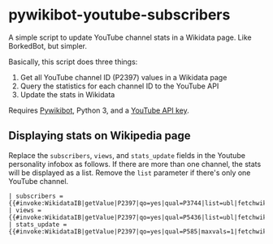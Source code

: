 # pywikibot-youtube-subscribers
A simple script to update YouTube channel stats in a Wikidata page. Like BorkedBot, but simpler. 

Basically, this script does three things:
1. Get all YouTube channel ID (P2397) values in a Wikidata page
2. Query the statistics for each channel ID to the YouTube API 
3. Update the stats in Wikidata

Requires [Pywikibot](https://www.mediawiki.org/wiki/Manual:Pywikibot), Python 3, and a [YouTube API key](https://developers.google.com/youtube/v3/getting-started).

## Displaying stats on Wikipedia page
Replace the `subscribers`, `views`, and `stats_update` fields in the Youtube personality infobox as follows. If there are more than one channel, the stats will be displayed as a list. Remove the `list` parameter if there's only one YouTube channel.
```
| subscribers = {{#invoke:WikidataIB|getValue|P2397|qo=yes|qual=P3744|list=ubl|fetchwikidata=ALL|onlysourced=no|scale=a|noicon=yes}}
| views = {{#invoke:WikidataIB|getValue|P2397|qo=yes|qual=P5436|list=ubl|fetchwikidata=ALL|onlysourced=no|scale=a|noicon=yes}}
| stats_update = {{#invoke:WikidataIB|getValue|P2397|qo=yes|qual=P585|maxvals=1|fetchwikidata=ALL|onlysourced=no|noicon=no}}
```
